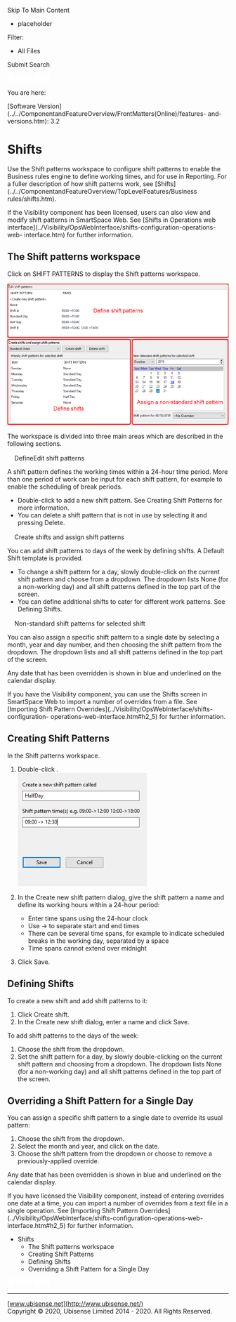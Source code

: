

Skip To Main Content

[](../../Home.htm)

  * placeholder

Filter:

  * All Files

Submit Search

![Navigate previous](../../images/transparent.gif) ![Navigate
next](../../images/transparent.gif) ![Expand
all](../../images/transparent.gif) ![](../../images/transparent.gif)
![Print](../../images/transparent.gif)

You are here:

[Software
Version](../../ComponentandFeatureOverview/FrontMatters\(Online\)/features-
and-versions.htm): 3.2

# Shifts

Use the Shift patterns workspace to configure shift patterns to enable the
Business rules engine to define working times, and for use in Reporting. For a
fuller description of how shift patterns work, see
[Shifts](../../ComponentandFeatureOverview/TopLevelFeatures/Business
rules/shifts.htm).

If the Visibility component has been licensed, users can also view and modify
shift patterns in SmartSpace Web. See [Shifts in Operations web
interface](../Visibility/OpsWebInterface/shifts-configuration-operations-web-
interface.htm) for further information.

## The Shift patterns workspace

Click on SHIFT PATTERNS to display the Shift patterns workspace.

![Configure Shift Patterns](../../images/ConfigShiftPatterns.png)

The workspace is divided into three main areas which are described in the
following sections.

![Closed](../../images/transparent.gif)DefineEdit shift patterns

A shift pattern defines the working times within a 24-hour time period. More
than one period of work can be input for each shift pattern, for example to
enable the scheduling of break periods.

  * Double-click <Create new shift pattern> to add a new shift pattern. See Creating Shift Patterns for more information.
  * You can delete a shift pattern that is not in use by selecting it and pressing Delete.

![Closed](../../images/transparent.gif)Create shifts and assign shift patterns

You can add shift patterns to days of the week by defining shifts. A Default
Shift template is provided.

  * To change a shift pattern for a day, slowly double-click on the current shift pattern and choose from a dropdown. The dropdown lists None (for a non-working day) and all shift patterns defined in the top part of the screen.
  * You can define additional shifts to cater for different work patterns. See Defining Shifts.

![Closed](../../images/transparent.gif)Non-standard shift patterns for
selected shift

You can also assign a specific shift pattern to a single date by selecting a
month, year and day number, and then choosing the shift pattern from the
dropdown. The dropdown lists <No Override> and all shift patterns defined in
the top part of the screen.

Any date that has been overridden is shown in blue and underlined on the
calendar display.

If you have the Visibility component, you can use the Shifts screen in
SmartSpace Web to import a number of overrides from a file. See [Importing
Shift Pattern Overrides](../Visibility/OpsWebInterface/shifts-configuration-
operations-web-interface.htm#h2_5) for further information.

## Creating Shift Patterns

In the Shift patterns workspace.

  1. Double-click <Create new shift pattern>.  
![Create New Shift Pattern Dialog](../../images/NewShiftPattern.png)

  2. In the Create new shift pattern dialog, give the shift pattern a name and define its working hours within a 24-hour period:
     * Enter time spans using the 24-hour clock 
     * Use -> to separate start and end times
     * There can be several time spans, for example to indicate scheduled breaks in the working day, separated by a space
     * Time spans cannot extend over midnight
  3. Click Save.

## Defining Shifts

To create a new shift and add shift patterns to it:

  1. Click Create shift.
  2. In the Create new shift dialog, enter a name and click Save.

To add shift patterns to the days of the week:

  1. Choose the shift from the dropdown.
  2. Set the shift pattern for a day, by slowly double-clicking on the current shift pattern and choosing from a dropdown. The dropdown lists None (for a non-working day) and all shift patterns defined in the top part of the screen.

## Overriding a Shift Pattern for a Single Day

You can assign a specific shift pattern to a single date to override its usual
pattern:

  1. Choose the shift from the dropdown.
  2. Select the month and year, and click on the date.
  3. Choose the shift pattern from the dropdown or choose <No override> to remove a previously-applied override.

Any date that has been overridden is shown in blue and underlined on the
calendar display.

If you have licensed the Visibility component, instead of entering overrides
one date at a time, you can import a number of overrides from a text file in a
single operation. See [Importing Shift Pattern
Overrides](../Visibility/OpsWebInterface/shifts-configuration-operations-web-
interface.htm#h2_5) for further information.

  * Shifts
    * The Shift patterns workspace
    * Creating Shift Patterns
    * Defining Shifts
    * Overriding a Shift Pattern for a Single Day

![Navigate previous](../../images/transparent.gif) ![Navigate
next](../../images/transparent.gif) ![Expand
all](../../images/transparent.gif) ![](../../images/transparent.gif)
![Print](../../images/transparent.gif)

* * *

[www.ubisense.net](http://www.ubisense.net/)  
Copyright © 2020, Ubisense Limited 2014 - 2020. All Rights Reserved.

